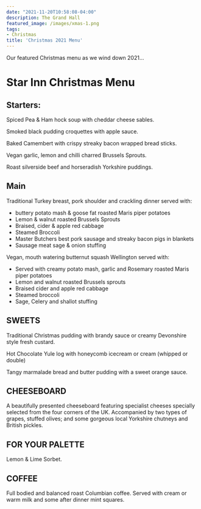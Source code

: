 ```yaml
---
date: "2021-11-20T10:58:08-04:00"
description: The Grand Hall
featured_image: /images/xmas-1.png
tags:
- Christmas
title: 'Christmas 2021 Menu'
---
```


Our featured Christmas menu as we wind down 2021...





# Star Inn Christmas Menu

## Starters: 

Spiced Pea & Ham hock soup with cheddar cheese sables. 

Smoked black pudding croquettes with apple sauce. 

Baked Camembert with crispy streaky bacon wrapped bread sticks. 

Vegan garlic, lemon and chilli charred Brussels Sprouts. 

Roast silverside beef and horseradish Yorkshire puddings. 

## Main 

Traditional Turkey breast, pork shoulder and crackling dinner served with:
- buttery potato mash & goose fat roasted Maris piper potatoes
- Lemon & walnut roasted Brussels Sprouts
- Braised, cider & apple red cabbage
- Steamed Broccoli
- Master Butchers best pork sausage and streaky bacon pigs in blankets
- Sausage meat sage & onion stuffing

Vegan, mouth watering butternut squash Wellington served with:
- Served with creamy potato mash, garlic and Rosemary roasted Maris piper potatoes 
- Lemon and walnut roasted Brussels sprouts
- Braised cider and apple red cabbage
- Steamed broccoli
- Sage, Celery and shallot stuffing


## SWEETS 

Traditional Christmas pudding with brandy sauce or creamy Devonshire style fresh custard. 

Hot Chocolate Yule log with honeycomb icecream or cream (whipped or double) 

Tangy marmalade bread and butter pudding with a sweet orange sauce. 

## CHEESEBOARD

A beautifully presented cheeseboard featuring specialist cheeses specially selected from the four corners of the UK. Accompanied by two types of grapes, stuffed olives; and some gorgeous local Yorkshire chutneys and British pickles. 

## FOR YOUR PALETTE 

Lemon & Lime Sorbet. 

## COFFEE

Full bodied and balanced roast Columbian coffee. Served with cream or warm milk and some after dinner mint squares.